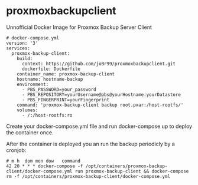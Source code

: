 # proxmoxbackupclient
Unnofficial Docker Image for Proxmox Backup Server Client

```
# docker-compose.yml
version: '3'
services:
  proxmox-backup-client:
    build:
      context: https://github.com/joBr99/proxmoxbackupclient.git
      dockerfile: Dockerfile
    container_name: proxmox-backup-client
    hostname: hostname-backup
    environment:
      - PBS_PASSWORD=your_password
      - PBS_REPOSITORY=yourUsername@pbs@yourHostname:yourDatastore
      - PBS_FINGERPRINT=yourFingerprint
    command: 'proxmox-backup-client backup root.pxar:/host-rootfs/'
    volumes:
      - /:/host-rootfs:ro
 ```     
      
Create your docker-compose.yml file and run docker-compose up to deploy the container once.

After the container is deployed you an run the backup periodicly by a cronjob:
```
# m h  dom mon dow   command
42 20 * * * docker-compose -f /opt/containers/proxmox-backup-client/docker-compose.yml run proxmox-backup-client && docker-compose rm -f /opt/containers/proxmox-backup-client/docker-compose.yml
```
